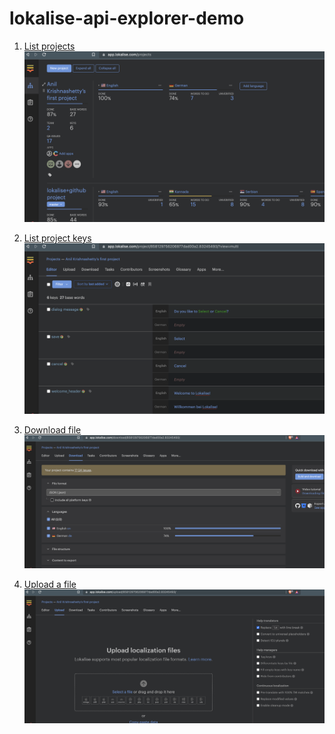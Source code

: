 # lokalise-api-explorer-demo

1. [List projects](https://developers.lokalise.com/reference/list-all-projects)
![](./img/Lokalise-proejcts.png)

2. [List project keys](https://developers.lokalise.com/reference/list-all-keys)
![](./img/project-keys.png)

3. [Download file](https://developers.lokalise.com/reference/download-files)
![](./img/download-files.png)

4. [Upload a file](https://developers.lokalise.com/reference/upload-a-file)
![](./img/upload-file.png)
